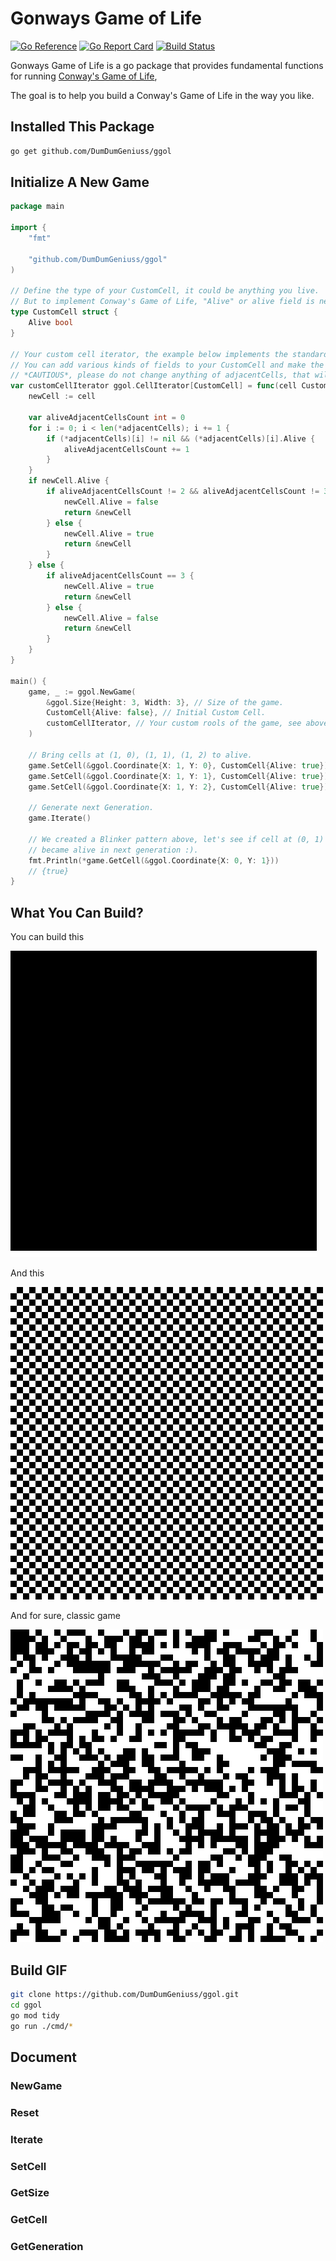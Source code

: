 # Gonways Game of Life

[![Go Reference](https://pkg.go.dev/badge/github.com/DumDumGeniuss/ggol.svg)](https://pkg.go.dev/github.com/DumDumGeniuss/ggol)
[![Go Report Card](https://goreportcard.com/badge/github.com/DumDumGeniuss/ggol)](https://goreportcard.com/report/github.com/DumDumGeniuss/ggol)
[![Build Status](https://app.travis-ci.com/DumDumGeniuss/ggol.svg?branch=main)](https://app.travis-ci.com/DumDumGeniuss/ggol)

Gonways Game of Life is a go package that provides fundamental functions for running [Conway's Game of Life](https://en.wikipedia.org/wiki/Conway%27s_Game_of_Life),

The goal is to help you build a Conway's Game of Life in the way you like.

## Installed This Package

```bash
go get github.com/DumDumGeniuss/ggol
```

## Initialize A New Game

```go
package main

import {
    "fmt"
    
    "github.com/DumDumGeniuss/ggol"
)

// Define the type of your CustomCell, it could be anything you live.
// But to implement Conway's Game of Life, "Alive" or alive field is necessary here.
type CustomCell struct {
    Alive bool
}

// Your custom cell iterator, the example below implements the standard rules of Conway's Game of Life.
// You can add various kinds of fields to your CustomCell and make the game different!
// *CAUTIOUS*, please do not change anything of adjacentCells, that will ruin the logic.
var customCellIterator ggol.CellIterator[CustomCell] = func(cell CustomCell, adjacentCells *[]*CustomCell) *CustomCell {
    newCell := cell

    var aliveAdjacentCellsCount int = 0
    for i := 0; i < len(*adjacentCells); i += 1 {
        if (*adjacentCells)[i] != nil && (*adjacentCells)[i].Alive {
            aliveAdjacentCellsCount += 1
        }
    }
    if newCell.Alive {
        if aliveAdjacentCellsCount != 2 && aliveAdjacentCellsCount != 3 {
            newCell.Alive = false
            return &newCell
        } else {
            newCell.Alive = true
            return &newCell
        }
    } else {
        if aliveAdjacentCellsCount == 3 {
            newCell.Alive = true
            return &newCell
        } else {
            newCell.Alive = false
            return &newCell
        }
    }
}

main() {
    game, _ := ggol.NewGame(
        &ggol.Size{Height: 3, Width: 3}, // Size of the game.
        CustomCell{Alive: false}, // Initial Custom Cell.
        customCellIterator, // Your custom rools of the game, see above.
    )

    // Bring cells at (1, 0), (1, 1), (1, 2) to alive.
    game.SetCell(&ggol.Coordinate{X: 1, Y: 0}, CustomCell{Alive: true})
    game.SetCell(&ggol.Coordinate{X: 1, Y: 1}, CustomCell{Alive: true})
    game.SetCell(&ggol.Coordinate{X: 1, Y: 2}, CustomCell{Alive: true})

    // Generate next Generation.
    game.Iterate()

    // We created a Blinker pattern above, let's see if cell at (0, 1)
    // became alive in next generation :).
    fmt.Println(*game.GetCell(&ggol.Coordinate{X: 0, Y: 1}))
    // {true}
}
```

## What You Can Build?

You can build this

![Wave](./doc/wave_game.gif)

And this

![Black White](./doc/black_white_game.gif)

And for sure, classic game

![Normal](./doc/normal_game.gif)

## Build GIF

```bash
git clone https://github.com/DumDumGeniuss/ggol.git
cd ggol
go mod tidy
go run ./cmd/*
```

## Document

### NewGame

### Reset

### Iterate

### SetCell

### GetSize

### GetCell

### GetGeneration

